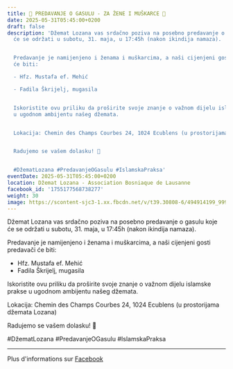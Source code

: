 ```yaml
---
title: 🕌 PREDAVANJE O GASULU - ZA ŽENE I MUŠKARCE 🕌
date: 2025-05-31T05:45:00+0200
draft: false
description: 'Džemat Lozana vas srdačno poziva na posebno predavanje o gasulu koje
  će se održati u subotu, 31. maja, u 17:45h (nakon ikindija namaza).


  Predavanje je namijenjeno i ženama i muškarcima, a naši cijenjeni gosti predavači
  će biti:

  - Hfz. Mustafa ef. Mehić

  - Fadila Škrijelj, mugasila


  Iskoristite ovu priliku da proširite svoje znanje o važnom dijelu islamske prakse
  u ugodnom ambijentu našeg džemata.


  Lokacija: Chemin des Champs Courbes 24, 1024 Ecublens (u prostorijama džemata Lozana)


  Radujemo se vašem dolasku! 🤲


  #DžematLozana #PredavanjeOGasulu #IslamskaPraksa'
eventDate: 2025-05-31T05:45:00+0200
location: Džemat Lozana - Association Bosniaque de Lausanne
facebook_id: '1755177568738277'
weight: 30
image: https://scontent-sjc3-1.xx.fbcdn.net/v/t39.30808-6/494914199_999822612278338_4903146151217973195_n.jpg?_nc_cat=102&ccb=1-7&_nc_sid=9e60e4&_nc_ohc=rC_af1DJtwgQ7kNvwHWe8ZT&_nc_oc=AdmZyB6QJHQU_TgFXG1yFVfUoNY_EVpSs8MPnuthnMT4AGGm9IZIlcLxyHdIE-WtyIs&_nc_zt=23&_nc_ht=scontent-sjc3-1.xx&edm=ABTKTjYEAAAA&_nc_gid=jZ7EsjxWWR11W5fbeN_iIA&_nc_tpa=Q5bMBQF1zzNEVvEl34nnbyMlfg2rTegrDmTNjNOix7qNM_TBQ0I0UMJ7FUIPyn2JsaWnwM_VYaZQTMVrzw&oh=00_Afd5nwdlVCNybKEYa3XXL9bP_B-kHPyL1A6elodV1fSJ-A&oe=6904AF24
---
```


Džemat Lozana vas srdačno poziva na posebno predavanje o gasulu koje će se održati u subotu, 31. maja, u 17:45h (nakon ikindija namaza).

Predavanje je namijenjeno i ženama i muškarcima, a naši cijenjeni gosti predavači će biti:
- Hfz. Mustafa ef. Mehić
- Fadila Škrijelj, mugasila

Iskoristite ovu priliku da proširite svoje znanje o važnom dijelu islamske prakse u ugodnom ambijentu našeg džemata.

Lokacija: Chemin des Champs Courbes 24, 1024 Ecublens (u prostorijama džemata Lozana)

Radujemo se vašem dolasku! 🤲

#DžematLozana #PredavanjeOGasulu #IslamskaPraksa

---

Plus d'informations sur [Facebook](https://facebook.com/events/1755177568738277)